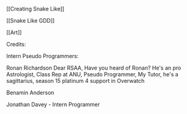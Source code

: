 [[Creating Snake Like]]

[[Snake Like GDD]]

[[Art]]


Credits:


Intern Pseudo Programmers: 

Ronan Richardson
Dear RSAA, Have you heard of Ronan? He's an pro Astrologist, Class Rep at ANU, Pseudo Programmer, My Tutor, he's a sagittarius, season 15 platinum 4 support in Overwatch

Benamin Anderson

Jonathan Davey - Intern Programmer